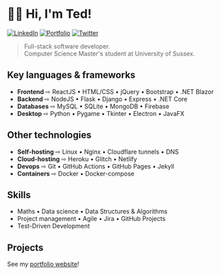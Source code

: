 # 🙋‍♂️ Hi, I'm Ted!

[![LinkedIn][linkedin-shield]][linkedin-url]
[![Portfolio][portfolio-shield]][portfolio-url]
[![Twitter][twitter-shield]][twitter-url]

> Full-stack software developer.<br>
> Computer Science Master's student at University of Sussex.

## Key languages & frameworks

- **Frontend** ⇨ ReactJS • HTML/CSS • jQuery • Bootstrap • .NET Blazor
- **Backend** ⇨ NodeJS • Flask • Django • Express • .NET Core
- **Databases** ⇨ MySQL • SQLite • MongoDB • Firebase
- **Desktop** ⇨ Python • Pygame • Tkinter • Electron • JavaFX

## Other technologies

- **Self-hosting** ⇨ Linux • Nginx • Cloudflare tunnels • DNS
- **Cloud-hosting** ⇨ Heroku • Glitch • Netlify
- **Devops** ⇨ Git • GitHub Actions • GitHub Pages • Jekyll
- **Containers** ⇨ Docker • Docker-compose

## Skills

- Maths • Data science • Data Structures & Algorithms
- Project management • Agile • Jira • GitHub Projects
- Test-Driven Development

## Projects

See my [portfolio website][portfolio-url]!

[linkedin-shield]: https://img.shields.io/badge/LinkedIn-0a66c2?style=for-the-badge
[linkedin-url]: https://www.linkedin.com/in/ted-alden-templeman/
[portfolio-shield]: https://img.shields.io/badge/Portfolio-3F88D2?style=for-the-badge
[portfolio-url]: https://www.tedalden.dev/
[twitter-shield]: https://img.shields.io/badge/Twitter-7CAEE2?style=for-the-badge
[twitter-url]: https://x.com/TedAldenT
